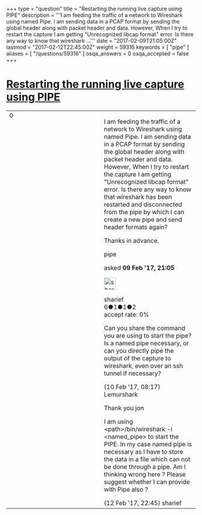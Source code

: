 +++
type = "question"
title = "Restarting the running live capture using PIPE"
description = '''I am feeding the traffic of a network to Wireshark using named Pipe. I am sending data in a PCAP format by sending the global header along with packet header and data. However, When I try to restart the capture I am getting &quot;Unrecognized libcap format&quot; error. Is there any way to know that wireshark ...'''
date = "2017-02-09T21:05:00Z"
lastmod = "2017-02-12T22:45:00Z"
weight = 59316
keywords = [ "pipe" ]
aliases = [ "/questions/59316" ]
osqa_answers = 0
osqa_accepted = false
+++

<div class="headNormal">

# [Restarting the running live capture using PIPE](/questions/59316/restarting-the-running-live-capture-using-pipe)

</div>

<div id="main-body">

<div id="askform">

<table id="question-table" style="width:100%;"><colgroup><col style="width: 50%" /><col style="width: 50%" /></colgroup><tbody><tr class="odd"><td style="width: 30px; vertical-align: top"><div class="vote-buttons"><span id="post-59316-upvote" class="ajax-command post-vote up" rel="nofollow" title="I like this post (click again to cancel)"> </span><div id="post-59316-score" class="post-score" title="current number of votes">0</div><span id="post-59316-downvote" class="ajax-command post-vote down" rel="nofollow" title="I dont like this post (click again to cancel)"> </span> <span id="favorite-mark" class="ajax-command favorite-mark" rel="nofollow" title="mark/unmark this question as favorite (click again to cancel)"> </span><div id="favorite-count" class="favorite-count"></div></div></td><td><div id="item-right"><div class="question-body"><p>I am feeding the traffic of a network to Wireshark using named Pipe. I am sending data in a PCAP format by sending the global header along with packet header and data. However, When I try to restart the capture I am getting "Unrecognized libcap format" error. Is there any way to know that wireshark has been restarted and disconnected from the pipe by which I can create a new pipe and send header formats again?</p><p>Thanks in advance.</p></div><div id="question-tags" class="tags-container tags"><span class="post-tag tag-link-pipe" rel="tag" title="see questions tagged &#39;pipe&#39;">pipe</span></div><div id="question-controls" class="post-controls"></div><div class="post-update-info-container"><div class="post-update-info post-update-info-user"><p>asked <strong>09 Feb '17, 21:05</strong></p><img src="https://secure.gravatar.com/avatar/9cddb17b67b25733bc8b6ff94e6bc236?s=32&amp;d=identicon&amp;r=g" class="gravatar" width="32" height="32" alt="sharief&#39;s gravatar image" /><p><span>sharief</span><br />
<span class="score" title="6 reputation points">6</span><span title="1 badges"><span class="badge1">●</span><span class="badgecount">1</span></span><span title="1 badges"><span class="silver">●</span><span class="badgecount">1</span></span><span title="2 badges"><span class="bronze">●</span><span class="badgecount">2</span></span><br />
<span class="accept_rate" title="Rate of the user&#39;s accepted answers">accept rate:</span> <span title="sharief has no accepted answers">0%</span></p></div></div><div id="comments-container-59316" class="comments-container"><span id="59334"></span><div id="comment-59334" class="comment"><div id="post-59334-score" class="comment-score"></div><div class="comment-text"><p>Can you share the command you are using to start the pipe? Is a named pipe necessary, or can you directly pipe the output of the capture to wireshark, even over an ssh tunnel if necessary?</p></div><div id="comment-59334-info" class="comment-info"><span class="comment-age">(10 Feb '17, 08:17)</span> <span class="comment-user userinfo">Lemurshark</span></div></div><span id="59359"></span><div id="comment-59359" class="comment"><div id="post-59359-score" class="comment-score"></div><div class="comment-text"><p>Thank you jon</p><p>I am using &lt;path&gt;/bin/wireshark -i &lt;named_pipe&gt; to start the PIPE. In my case named pipe is necessary as I have to store the data in a file which can not be done through a pipe. Am I thinking wrong here ? Please suggest whether I can provide with Pipe also ?</p></div><div id="comment-59359-info" class="comment-info"><span class="comment-age">(12 Feb '17, 22:45)</span> <span class="comment-user userinfo">sharief</span></div></div></div><div id="comment-tools-59316" class="comment-tools"></div><div class="clear"></div><div id="comment-59316-form-container" class="comment-form-container"></div><div class="clear"></div></div></td></tr></tbody></table>

</div>

</div>

